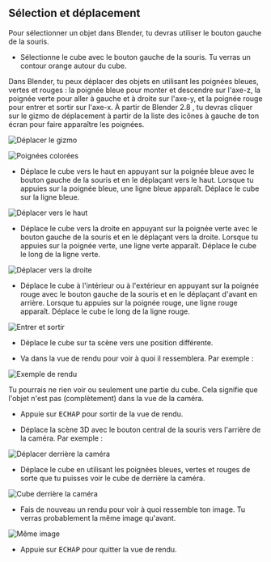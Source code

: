 ## Sélection et déplacement

Pour sélectionner un objet dans Blender, tu devras utiliser le bouton gauche de la souris.

+ Sélectionne le cube avec le bouton gauche de la souris. Tu verras un contour orange autour du cube.

Dans Blender, tu peux déplacer des objets en utilisant les poignées bleues, vertes et rouges : la poignée bleue pour monter et descendre sur l'axe-z, la poignée verte pour aller à gauche et à droite sur l'axe-y, et la poignée rouge pour entrer et sortir sur l'axe-x. À partir de Blender 2.8 , tu devras cliquer sur le gizmo de déplacement à partir de la liste des icônes à gauche de ton écran pour faire apparaître les poignées.

![Déplacer le gizmo](images/move-gizmo.png)

![Poignées colorées](images/coloured-handles.png)

+ Déplace le cube vers le haut en appuyant sur la poignée bleue avec le bouton gauche de la souris et en le déplaçant vers le haut. Lorsque tu appuies sur la poignée bleue, une ligne bleue apparaît. Déplace le cube sur la ligne bleue.

![Déplacer vers le haut](images/move-up.png)

+ Déplace le cube vers la droite en appuyant sur la poignée verte avec le bouton gauche de la souris et en le déplaçant vers la droite. Lorsque tu appuies sur la poignée verte, une ligne verte apparaît. Déplace le cube le long de la ligne verte.

![Déplacer vers la droite](images/move-right.png)

+ Déplace le cube à l'intérieur ou à l'extérieur en appuyant sur la poignée rouge avec le bouton gauche de la souris et en le déplaçant d'avant en arrière. Lorsque tu appuies sur la poignée rouge, une ligne rouge apparaît. Déplace le cube le long de la ligne rouge.

![Entrer et sortir](images/move-in-and-out.png)

+ Déplace le cube sur ta scène vers une position différente.

+ Va dans la vue de rendu pour voir à quoi il ressemblera. Par exemple :

![Exemple de rendu](images/example-render.png)

Tu pourrais ne rien voir ou seulement une partie du cube. Cela signifie que l'objet n'est pas (complètement) dans la vue de la caméra.

+ Appuie sur <kbd>ECHAP</kbd> pour sortir de la vue de rendu.

+ Déplace la scène 3D avec le bouton central de la souris vers l'arrière de la caméra. Par exemple :

![Déplacer derrière la caméra](images/move-behind-camera.png)

+ Déplace le cube en utilisant les poignées bleues, vertes et rouges de sorte que tu puisses voir le cube de derrière la caméra.

![Cube derrière la caméra](images/cube-behind-camera.png)

+ Fais de nouveau un rendu pour voir à quoi ressemble ton image. Tu verras probablement la même image qu'avant.

![Même image](images/same-image.png)

+ Appuie sur <kbd>ECHAP</kbd> pour quitter la vue de rendu.